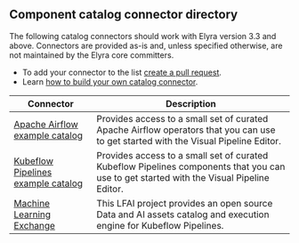 ## Component catalog connector directory

The following catalog connectors should work with Elyra version 3.3 and above. Connectors are provided as-is and, unless specified otherwise, are not maintained by the Elyra core committers. 

- To add your connector to the list [create a pull request](https://github.com/elyra-ai/examples/pulls). 
- Learn [how to build your own catalog connector](build-a-custom-connector.md).

| Connector      | Description |
| ----------- | ----------- |
| [Apache Airflow example catalog](airflow-example-components-connector) | Provides access to a small set of curated Apache Airflow operators that you can use to get started with the Visual Pipeline Editor. |
| [Kubeflow Pipelines example catalog](kfp-example-components-connector) | Provides access to a small set of curated Kubeflow Pipelines components that you can use to get started with the Visual Pipeline Editor. |
| [Machine Learning Exchange](mlx-connector/) | This LFAI project provides an open source Data and AI assets catalog and execution engine for Kubeflow Pipelines.  |


